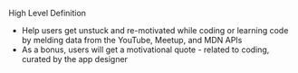 High Level Definition

* Help users get unstuck and re-motivated while coding or learning code by
melding data from the YouTube, Meetup, and MDN APIs
* As a bonus, users will get a motivational quote - related to coding,
curated by the app designer